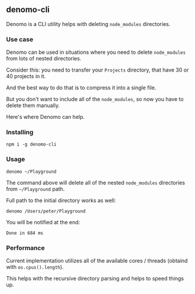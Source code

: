 ## denomo-cli

Denomo is a CLI utility helps with deleting `node_modules` directories.

### Use case

Denomo can be used in situations where you need to delete `node_modules` from lots of nested directories.

Consider this: you need to transfer your `Projects` directory, that have 30 or 40 projects in it. 

And the best way to do that is to compress it into a single file.

But you don't want to include all of the `node_modules`, so now you have to delete them manually.

Here's where Denomo can help.

### Installing

```shell script
npm i -g denomo-cli
```

### Usage

```shell script
denomo ~/Playground
```

The command above will delete all of the nested `node_modules` directories from `~/Playground` path.

Full path to the initial directory works as well:

```shell script
denomo /Users/peter/Playground
```

You will be notified at the end:

```text
Done in 684 ms
```

### Performance

Current implementation utilizes all of the available cores / threads (obtaind with `os.cpus().length`).

This helps with the recursive directory parsing and helps to speed things up.
